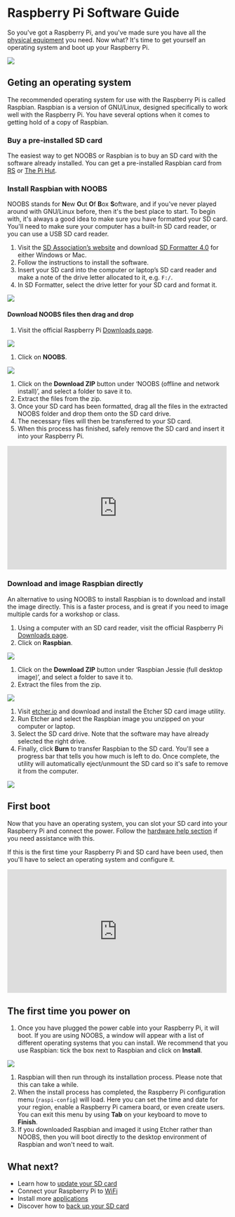 # Raspberry Pi Software Guide

So you've got a Raspberry Pi, and you've made sure you have all the [physical equipment](https://www.raspberrypi.org/learning/hardware-guide) you need. Now what? It's time to get yourself an operating system and boot up your Raspberry Pi. 

![](images/all-the-things.png)

## Geting an operating system

The recommended operating system for use with the Raspberry Pi is called Raspbian. Raspbian is a version of GNU/Linux, designed specifically to work well with the Raspberry Pi. You have several options when it comes to getting hold of a copy of Raspbian.

### Buy a pre-installed SD card

The easiest way to get NOOBS or Raspbian is to buy an SD card with the software already installed. You can get a pre-installed Raspbian card from [RS](http://uk.rs-online.com/web/c/computing-peripherals/data-storage-memory/secure-digital-cards/?searchTerm=noobs) or [The Pi Hut](https://thepihut.com/products/raspbian-preinstalled-sd-card).

### Install Raspbian with NOOBS

NOOBS stands for **N**ew **O**ut **O**f **B**ox **S**oftware, and if you've never played around with GNU/Linux before, then it's the best place to start. To begin with, it's always a good idea to make sure you have formatted your SD card. You'll need to make sure your computer has a built-in SD card reader, or you can use a USB SD card reader.

1. Visit the [SD Association’s website](http://www.sdcard.org/) and download [SD Formatter 4.0](https://www.sdcard.org/downloads/formatter_4/index.html) for either Windows or Mac.
1. Follow the instructions to install the software.
1. Insert your SD card into the computer or laptop’s SD card reader and make a note of the drive letter allocated to it, e.g. `F:/`.
1. In SD Formatter, select the drive letter for your SD card and format it.

![](images/SD-Formatter.jpg)

#### Download NOOBS files then drag and drop

1. Visit the official Raspberry Pi [Downloads page](http://www.raspberrypi.org/downloads/).

  ![](images/siteHome.png)

1. Click on **NOOBS**.

  ![](images/noobs1.png)

1. Click on the **Download ZIP** button under ‘NOOBS (offline and network install)’, and select a folder to save it to.
1. Extract the files from the zip.
1. Once your SD card has been formatted, drag all the files in the extracted NOOBS folder and drop them onto the SD card drive.
1. The necessary files will then be transferred to your SD card.
1. When this process has finished, safely remove the SD card and insert it into your Raspberry Pi.

<iframe src="https://player.vimeo.com/video/90518800" width="500" height="281" frameborder="0" webkitallowfullscreen mozallowfullscreen allowfullscreen></iframe>
<p></p>

### Download and image Raspbian directly

An alternative to using NOOBS to install Raspbian is to download and install the image directly. This is a faster process, and is great if you need to image multiple cards for a workshop or class.

1. Using a computer with an SD card reader, visit the official Raspberry Pi [Downloads page](http://www.raspberrypi.org/downloads/).
1. Click on **Raspbian**.

  ![](images/noobs1.png)

1. Click on the **Download ZIP** button under ‘Raspbian Jessie (full desktop image)’, and select a folder to save it to.
1. Extract the files from the zip.

  ![](images/noobs2.png)

1. Visit [etcher.io](http://www.etcher.io/) and download and install the Etcher SD card image utility.
1. Run Etcher and select the Raspbian image you unzipped on your computer or laptop.
1. Select the SD card drive. Note that the software may have already selected the right drive.
1. Finally, click **Burn** to transfer Raspbian to the SD card. You'll see a progress bar that tells you how much is left to do. Once complete, the utility will automatically eject/unmount the SD card so it's safe to remove it from the computer.

  ![](images/etcher.gif)


## First boot

Now that you have an operating system, you can slot your SD card into your Raspberry Pi and connect the power. Follow the [hardware help section](https://www.raspberrypi.org/learning/hardware-guide) if you need assistance with this.

If this is the first time your Raspberry Pi and SD card have been used, then you'll have to select an operating system and configure it.

<iframe src="https://player.vimeo.com/video/91631396" width="500" height="281" frameborder="0" webkitallowfullscreen mozallowfullscreen allowfullscreen></iframe>

## The first time you power on

1. Once you have plugged the power cable into your Raspberry Pi, it will boot. If you are using NOOBS, a window will appear with a list of different operating systems that you can install. We recommend that you use Raspbian: tick the box next to Raspbian and click on **Install**.

  ![](images/noobs.png)

1. Raspbian will then run through its installation process. Please note that this can take a while.
1. When the install process has completed, the Raspberry Pi configuration menu (`raspi-config`) will load. Here you can set the time and date for your region, enable a Raspberry Pi camera board, or even create users. You can exit this menu by using **Tab** on your keyboard to move to **Finish**.
1. If you downloaded Raspbian and imaged it using Etcher rather than NOOBS, then you will boot directly to the desktop environment of Raspbian and won't need to wait.

## What next?

- Learn how to [update your SD card](update-sd-card.md)
- Connect your Raspberry Pi to [WiFi](wifi.md)
- Install more [applications](install-apps.md)
- Discover how to [back up your SD card](backup.md)

